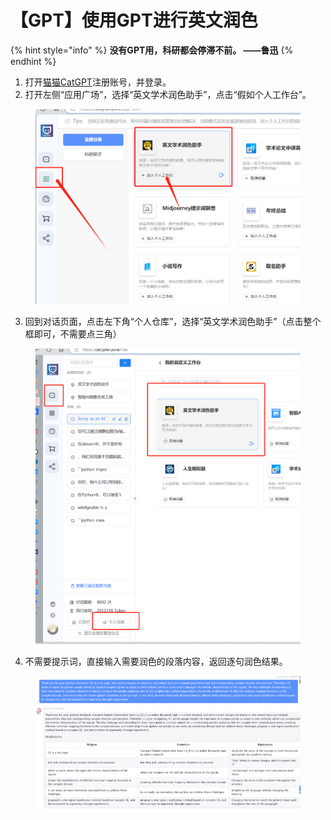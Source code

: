 # 【GPT】使用GPT进行英文润色

{% hint style="info" %}
**没有GPT用，科研都会停滞不前。       ——鲁迅**
{% endhint %}

1. 打开[猫猫CatGPT](https://cat.zyfan.zone/)注册账号，并登录。
2. 打开左侧“应用广场”，选择“英文学术润色助手”，点击“假如个人工作台”。

<div align="center" data-full-width="false">

<figure><img src="../../.gitbook/assets/1695437221319.jpg" alt=""><figcaption></figcaption></figure>

</div>

3. 回到对话页面，点击左下角“个人仓库”，选择“英文学术润色助手”（点击整个框即可，不需要点三角）

<figure><img src="../../.gitbook/assets/image (10).png" alt=""><figcaption></figcaption></figure>

4. 不需要提示词，直接输入需要润色的段落内容，返回逐句润色结果。

<figure><img src="../../.gitbook/assets/image (11).png" alt=""><figcaption></figcaption></figure>
